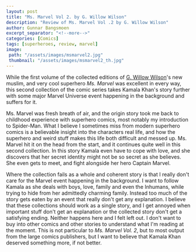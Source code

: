```yaml
---
layout: post
title: "Ms. Marvel Vol 2. by G. Willow Wilson"
description: "Review of Ms. Marvel Vol .2 by G. Willow Wilson"
author: Gunnar Bangsmoen
excerpt_separator: "<!--more-->"
categories: [Comics]
tags: [superheroes, review, marvel]
image:
 path: "/assets/images/msmarvel2.jpg"
 thumbnail: "/assets/images/msmarvel2_th.jpg"
---
```


While the first volume of the collected editions of [G. Willow Wilson](https://www.gwillowwilson.com/)'s new muslim, and very cool superhero *Ms. Marvel* was excellent in every way, this second collection of the comic series takes Kamala Khan's story further with some major Marvel Universe event happening in the background and suffers for it.

<!--more-->

Ms. Marvel was fresh breath of air, and the origin story took me back to childhood experience with superhero comics, most notably my introduction to Spider-Man. What I believe I sometimes miss from modern superhero comics is a believable insight into the characters real life, and how the superhero and weird stuff makes this life both difficult and messed up. Ms. Marvel hit it on the head from the start, and it continues quite well in this second collection. In this story Kamala even have to cope with love, and she discovers that her secret identity might not be so secret as she believes. She even gets to meet, and fight alongside her hero Captain Marvel.

Where the collection fails as a whole and coherent story is that I really don't care for the Marvel event happening in the background. I want to follow Kamala as she deals with boys, love, family and even the Inhumans, while trying to hide from her admittedly charming family. Instead too much of the story gets eaten by an event that really don't get any explanation. I believe that these collections should work as a single story, and I get annoyed when important stuff don't get an explanation or the collected story don't get a satisfying ending. Neither happens here and I felt left out. I don't want to buy into other comics and other stories to understand what I'm reading at the moment. This is not particular to *Ms. Marvel Vol. 2*, but to most output from the large comics publishers, but I want to believe that Kamala Khan deserved something more, if not better.
